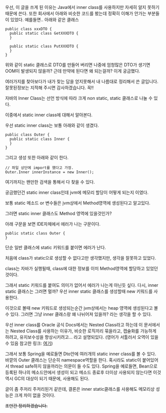 우선, 이 글을 쓰게 된 이유는 Java에서 inner class를 사용하지만 자세히 알지 못하기 때문에 쓴다.
또한 회사에서 아래와 비슷한 코드를 봤는데 정확히 이해가 안가는 부분들이 있었다.
예를들면.. 아래와 같은 클래스
```
public class xxxDTO {
  public static class GetXXXDTO {
  }
  
  public static class PutXXXDTO {
  }
}
```
위와 같이 static 클래스로 DTO를 만들어 버리면 나중에 엄청많은 DTO가 생기면 OOM이 발생되지 않을까?
근데 만약에 된다면 왜 되는걸까? 
이게 궁금했다.

여러가지를 찾아보다가 내가 찾는 답을 얻지못해서 내 나름대로 정리해서 쓴 글입니다. 잘못된정보는 지적해 주시면 감사하겠습니다. 꼭!!

자바의 Inner Class는 선언 방식에 따라 크게 non static, static 클래스로 나눌 수 있다. 

이중에서 static inner class에 대해서 알아본다.

우선 static inner class는 보통 아래와 같이 생겼다.

```
public class Outer {
  public static class Inner {
  }
}
```
그리고 생성 또한 아래와 같이 한다.
```
// 파일 상단에 import를 했다고 가정.
Outer.Inner innerInstance = new Inner();
```

여기까지는 왠만한 검색을 통해서 다 찾을 수 있다.

궁금했던건 static inner class인데 jvm에 메모리 할당이 어떻게 되는지 이였다.

보통 static 메소드 or 변수들은 jvm상에서 Method영역에 생성된다고 알고있다.

그러면 static inner 클래스도 Method 영역에 있을것인가?

아래 구문을 보면 IDE자체에서 에러가 나는 구문이다.

```
public static class Outer {
}
```
단순 일반 클래스에 static 키워드를 붙이면 에러가 난다. 

처음에 class가 static으로 생성할 수 없다고만 생각했지만, 생각을 잘못하고 있었다.

class는 자바가 실행될때, class에 대한 정보를 이미 Method영역에 할당하고 있었던 것이다. 

그래서 static 키워드를 붙여도 의미가 없어서 에러가 나는게 아닌듯 싶다.
다시, inner static 클래스는 그러면 멀까? 우선 inner static 클래스를 생성할때 new 키워드를 사용한다.

이것으로 볼때 new 키워드로 생성되는순간 jvm상에서는 heap 영역에 생성된다고 볼 수 있다. 
그러면 그냥 inner 클래스랑 왜 나뉘어져 있을까? 라는 생각을 할 수 있다. 

우선 inner class를 Oracle 공식 Docs에서는 Nested Class라고 하는데 이 문서에서는 Nested Class를 사용하는 이유가, 비슷한 로직끼리 묶을라고, 캡슐화를 가능하게 하려고, 유지보수성을 향상시키려고... 라고 설명되있다. 
(영어가 서툴러서 오역이 있을 수 있음 참고한 링크: [여기](https://docs.oracle.com/javase/tutorial/java/javaOO/nested.html))

그래서 보통 Spring을 예로들면 Dto안에 여러개의 static inner class를 볼 수 있다.
바깥의 Outer 클래스는 단순히 namespace역할을 한다.
혹시라도 static이 붙어있어서 thread safe하지 않을까라는 의문이 들 수도 있다. 
Spring을 예로들면, Bean으로 등록된 하나의 메소드안에서 생성이 되고 메소드 종료후 더이상 사용되지 않는다면 이것 역시 GC의 대상이 되기 때문에, 사용해도 된다. 

글이 좀 주저리 주저리된거 같은데, 결론은 inner static클래스를 사용해도 메모리상 성능은 크게 차이 없을 것이다.

~~조만간 정리하겠습니다.~~
